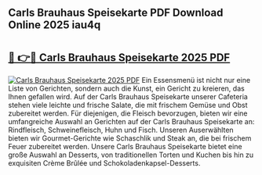 ## Carls Brauhaus Speisekarte PDF Download Online 2025 iau4q

# <h2><a href="http://gc9m4mw.nevu.top/?p=Carls+Brauhaus+Speisekarte">🔗 👉🔴 Carls Brauhaus Speisekarte 2025 PDF</a></h2>

[![Carls Brauhaus Speisekarte 2025 PDF](https://i.imgur.com/dBaPXMq.png)](http://gc9m4mw.nevu.top/?p=Carls+Brauhaus+Speisekarte)
Ein Essensmenü ist nicht nur eine Liste von Gerichten, sondern auch die Kunst, ein Gericht zu kreieren, das Ihnen gefallen wird. Auf der Carls Brauhaus Speisekarte unserer Cafeteria stehen viele leichte und frische Salate, die mit frischem Gemüse und Obst zubereitet werden. Für diejenigen, die Fleisch bevorzugen, bieten wir eine umfangreiche Auswahl an Gerichten auf der Carls Brauhaus Speisekarte an: Rindfleisch, Schweinefleisch, Huhn und Fisch. Unseren Auserwählten bieten wir Gourmet-Gerichte wie Schaschlik und Steak an, die bei frischem Feuer zubereitet werden. Unsere Carls Brauhaus Speisekarte bietet eine große Auswahl an Desserts, von traditionellen Torten und Kuchen bis hin zu exquisiten Crème Brûlée und Schokoladenkapsel-Desserts.
